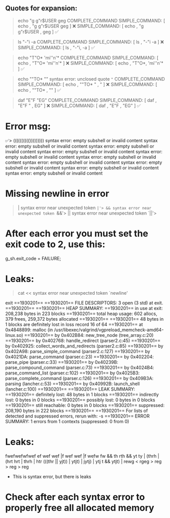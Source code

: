 ## Quotes for expansion:

<!-- ! of course you must split by space here -->
> echo "g g"r$USER geg
COMPLETE_COMMAND
  SIMPLE_COMMAND: [ echo ,  "g g"r$USER geg ]  ❌
  SIMPLE_COMMAND: [ echo ,  "g g"r$USER ,  geg ]      ✅

> ls "-"i -a
COMPLETE_COMMAND
  SIMPLE_COMMAND: [ ls ,  "-"i -a ]   ❌
  SIMPLE_COMMAND: [ ls ,  "-"i, -a ]  ✅

> echo "T"O* 'mi''n'*
COMPLETE_COMMAND
  SIMPLE_COMMAND: [ echo ,  "T"O* 'mi''n'* ]    ❌
  SIMPLE_COMMAND: [ echo ,  "T"O*, 'mi''n'* ]   ✅

> echo "\"TO* \""
syntax error: unclosed quote `"`
COMPLETE_COMMAND
  SIMPLE_COMMAND: [ echo ,  "\"TO* \" ,  " ] ❌
  SIMPLE_COMMAND: [ echo ,  "\"TO* ,  \"" ]  ✅

>  daf "E"F "EG"
COMPLETE_COMMAND
  SIMPLE_COMMAND: [ daf ,  "E"F " ,  EG" ] ❌
  SIMPLE_COMMAND: [ daf ,  "E"F ,  "EG" ]  ✅

# Error msg:
✅> (((((((((()))))))))
syntax error: empty subshell or invalid content
syntax error: empty subshell or invalid content
syntax error: empty subshell or invalid content
syntax error: empty subshell or invalid content
syntax error: empty subshell or invalid content
syntax error: empty subshell or invalid content
syntax error: empty subshell or invalid content
syntax error: empty subshell or invalid content
syntax error: empty subshell or invalid content
syntax error: empty subshell or invalid content

# Missing newline in error
> |
syntax error near unexpected token `|'>
> &&
syntax error near unexpected token `&&'>
> ||
syntax error near unexpected token `||'>

# After each error you must set the exit code to 2, use this:
g_sh.exit_code = FAILURE;

# Leaks:
> cat <<
syntax error near unexpected token `newline'
> 
exit
==1930201== 
==1930201== FILE DESCRIPTORS: 3 open (3 std) at exit.
==1930201== 
==1930201== HEAP SUMMARY:
==1930201==     in use at exit: 208,238 bytes in 223 blocks
==1930201==   total heap usage: 602 allocs, 379 frees, 259,372 bytes allocated
==1930201== 
==1930201== 48 bytes in 1 blocks are definitely lost in loss record 16 of 64
==1930201==    at 0x4848899: malloc (in /usr/libexec/valgrind/vgpreload_memcheck-amd64-linux.so)
==1930201==    by 0x402B84: new_tree_node (tree_array.c:20)
==1930201==    by 0x402768: handle_redirect (parser2.c:45)
==1930201==    by 0x402925: collect_words_and_redirects (parser2.c:85)
==1930201==    by 0x402A98: parse_simple_command (parser2.c:127)
==1930201==    by 0x4021DA: parse_command (parser.c:23)
==1930201==    by 0x402204: parse_pipe (parser.c:33)
==1930201==    by 0x40239B: parse_compound_command (parser.c:73)
==1930201==    by 0x4024B4: parse_command_list (parser.c:102)
==1930201==    by 0x4025B3: parse_complete_command (parser.c:126)
==1930201==    by 0x409B3A: parsing (lancher.c:53)
==1930201==    by 0x40992B: launch_shell (lancher.c:100)
==1930201== 
==1930201== LEAK SUMMARY:
==1930201==    definitely lost: 48 bytes in 1 blocks
==1930201==    indirectly lost: 0 bytes in 0 blocks
==1930201==      possibly lost: 0 bytes in 0 blocks
==1930201==    still reachable: 0 bytes in 0 blocks
==1930201==         suppressed: 208,190 bytes in 222 blocks
==1930201== 
==1930201== For lists of detected and suppressed errors, rerun with: -s
==1930201== ERROR SUMMARY: 1 errors from 1 contexts (suppressed: 0 from 0)

# Leaks:
fwefwefwfwef ef wef wef |f wef wef |f wefw fw && th rth && yt ty | (thrh | (hrt hrt | thrh | htr (((thr || yjt)) | ytjt) | jytj) | ytj t && ytjt) | rewg < rgeg > reg > reg > reg
- This is syntax error, but there is leaks

# Check after each syntax error to properly free all allocated memory
